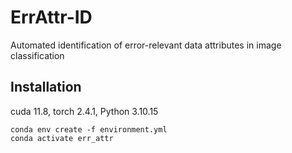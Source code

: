 # ErrAttr-ID
Automated identification of error-relevant data attributes in image classification

## Installation
cuda 11.8, torch 2.4.1, Python 3.10.15

```
conda env create -f environment.yml
conda activate err_attr
```